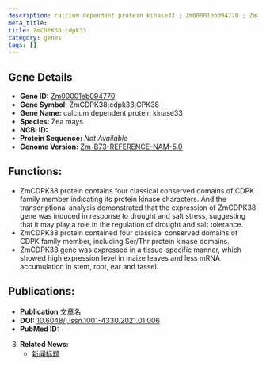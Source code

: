 ```yaml
---
description: calcium dependent protein kinase33 ; Zm00001eb094770 ; Zea mays
meta_title:
title: ZmCDPK38;cdpk33
category: genes
tags: []
---
```


## Gene Details
- **Gene ID:**	[Zm00001eb094770](https://www.maizegdb.org/gene_center/gene/Zm00001eb094770)
- **Gene Symbol:** ZmCDPK38;cdpk33;CPK38
- **Gene Name:** calcium dependent protein kinase33
- **Species:** Zea mays
- **NCBI ID:** [  ]()
- **Protein Sequence:** *Not Available*
- **Genome Version:** [Zm-B73-REFERENCE-NAM-5.0](https://www.maizegdb.org/genome/assembly/Zm-B73-REFERENCE-NAM-5.0)

## Functions:
   - ZmCDPK38 protein contains four classical conserved domains of CDPK family member indicating its protein kinase characters. And the transcriptional analysis demonstrated that the expression of ZmCDPK38 gene was induced in response to drought and salt stress, suggesting that it may play a role in the regulation of drought and salt tolerance.
   - ZmCDPK38 protein contained four classical conserved domains of CDPK family member, including Ser/Thr protein kinase domains.
   - ZmCDPK38 gene was expressed in a tissue-specific manner, which showed high expression level in maize leaves and less mRNA accumulation in stem, root, ear and tassel.

## Publications:
   - **Publication** [文章名](http://www.xjnykx.com/CN/10.6048/j.issn.1001-4330.2021.01.006)
   - **DOI:** [10.6048/j.issn.1001-4330.2021.01.006](http://www.xjnykx.com/CN/10.6048/j.issn.1001-4330.2021.01.006)
   - **PubMed ID:** [](https://pubmed.ncbi.nlm.nih.gov//)

3. **Related News:**
   - [新闻标题]()
